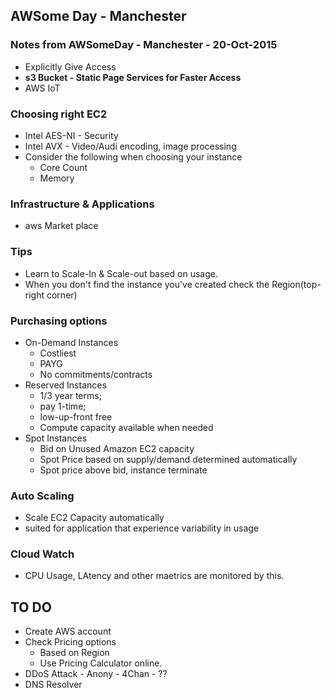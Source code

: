 ## AWSome Day - Manchester

### Notes from AWSomeDay - Manchester - 20-Oct-2015

- Explicitly Give Access
- **s3 Bucket - Static Page Services for Faster Access**
- AWS IoT

### Choosing right EC2
- Intel AES-NI - Security
- Intel AVX - Video/Audi encoding, image processing
- Consider the following when choosing your instance
  - Core Count
  - Memory

### Infrastructure & Applications
- aws Market place


### Tips
- Learn to Scale-In & Scale-out based on usage.
- When you don't find the instance you've created check the Region(top-right corner)

### Purchasing options
- On-Demand Instances
  - Costliest
  - PAYG
  - No commitments/contracts
- Reserved Instances
  - 1/3 year terms;
  - pay 1-time;
  - low-up-front free
  - Compute capacity available when needed
- Spot Instances
  - Bid on Unused Amazon EC2 capacity
  - Spot Price based on supply/demand determined automatically
  - Spot price above bid, instance terminate

### Auto Scaling
- Scale EC2 Capacity automatically
- suited for application that experience variability in usage

### Cloud Watch
- CPU Usage, LAtency and other maetrics are monitored by this.


## TO DO
- Create AWS account
- Check Pricing options
  - Based on Region
  - Use Pricing Calculator online.
- DDoS Attack - Anony - 4Chan - ??
- DNS Resolver
